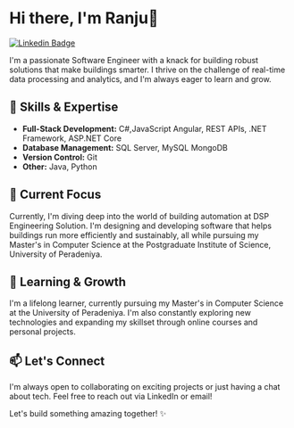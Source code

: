 # Hi there, I'm Ranju👋

[![Linkedin Badge](https://img.shields.io/badge/-LinkedIn-blue?style=flat-square&logo=Linkedin&logoColor=white&link=https://www.linkedin.com/in/ranju-laksahan-gamage-47635519b)](https://www.linkedin.com/in/ranju-gamage-47635519b)   
  
 

I'm a passionate Software Engineer with a knack for building robust solutions that make buildings smarter. I thrive on the challenge of real-time data processing and analytics, and I'm always eager to learn and grow.

## 🚀 Skills & Expertise

* **Full-Stack Development:** C#,JavaScript Angular, REST APIs, .NET Framework, ASP.NET Core
* **Database Management:** SQL Server, MySQL MongoDB
* **Version Control:** Git
* **Other:** Java, Python

## 🔭 Current Focus

Currently, I'm diving deep into the world of building automation at DSP Engineering Solution. I'm designing and developing software that helps buildings run more efficiently and sustainably, all while pursuing my Master's in Computer Science at the Postgraduate Institute of Science, University of Peradeniya.

## 🌱 Learning & Growth

I'm a lifelong learner, currently pursuing my Master's in Computer Science at the University of Peradeniya. I'm also constantly exploring new technologies and expanding my skillset through online courses and personal projects.

## 📫 Let's Connect

I'm always open to collaborating on exciting projects or just having a chat about tech. Feel free to reach out via LinkedIn or email!

Let's build something amazing together! ✨

